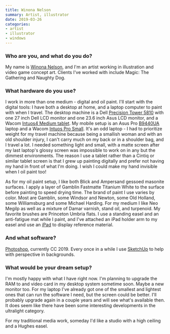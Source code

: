 ```yaml
---
title: Winona Nelson
summary: Artist, illustrator
date: 2019-03-26
categories:
- artist
- illustrator
- windows
---
```


### Who are you, and what do you do?

My name is [Winona Nelson](http://www.winonanelsonart.com/ "Winona's website."), and I'm an artist working in illustration and video game concept art. Clients I've worked with include Magic: The Gathering and Naughty Dog.

### What hardware do you use?

I work in more than one medium - digital and oil paint. I'll start with the digital tools: I have both a desktop at home, and a laptop computer to paint with when I travel. The desktop machine is a Dell [Precision Tower 5810][precision-tower-5810] with one 27 inch Dell LCD monitor and one 23.6 inch Asus LCD monitor, and a Wacom [Intuos4 Medium tablet][intuos]. My mobile setup is an Asus Pro [B9440UA][] laptop and a Wacom [Intuos Pro Small][intuos-pro]. It's an odd laptop - I had to prioritize weight for my travel machine because being a smallish woman and with an old shoulder injury, I can't carry much on my back or in a shoulder bag, and I travel a lot. I needed something light and small, with a matte screen after my last laptop's glossy screen was impossible to work on in any but the dimmest environments. The reason I use a tablet rather than a Cintiq or similar tablet screen is that I grew up painting digitally and prefer not having my hand in front of what I'm doing. I wish I could make my hand invisible when I oil paint too!

As for my oil paint setup, I like both Blick and Ampersand gessoed masonite surfaces. I apply a layer of Gamblin Fastmatte Titanium White to the surface before painting to speed drying time. The brand of paint I use varies by color. Most are Gamblin, some Windsor and Newton, some Old Holland, some Williamsburg and some Michael Harding. For my medium I like Neo Megilp as well as a mixture of Damar varnish, stand oil, and turpenoid. My favorite brushes are Princeton Umbria flats. I use a standing easel and an anti-fatigue mat while I paint, and I've attached an iPad holder arm to my easel and use an [iPad][] to display reference material.

### And what software?

[Photoshop][], currently CC 2019. Every once in a while I use [SketchUp][] to help with perspective in backgrounds. 

### What would be your dream setup?

I'm mostly happy with what I have right now. I'm planning to upgrade the RAM to and video card in my desktop system sometime soon. Maybe a new monitor too. For my laptop I've already got one of the smallest and lightest ones that can run the software I need, but the screen could be better. I'll probably upgrade again in a couple years and will see what's available then. It does seem like there have been some interesting developments in the ultralight category. 

For my traditional media work, someday I'd like a studio with a high ceiling and a Hughes easel.

[b9440ua]: https://www.asus.com/us/Commercial-Laptops/ASUSPRO-B9440UA/ "A 14 inch PC laptop."
[intuos-pro]: https://www.wacom.com/en-ca/products/pen-tablets/intuos-pro-medium "A drawing tablet with multi-touch support."
[intuos]: https://www.wacom.com/en-us/products/pen-tablets/intuos "A pen tablet."
[ipad]: https://www.apple.com/ipad/ "A tablet device."
[photoshop]: https://www.adobe.com/products/photoshop.html "A bitmap image editor."
[precision-tower-5810]: https://www.dell.com/ag/business/p/precision-t5810-workstation/pd "A desktop PC."
[sketchup]: https://www.sketchup.com/ "3D modeling software."
